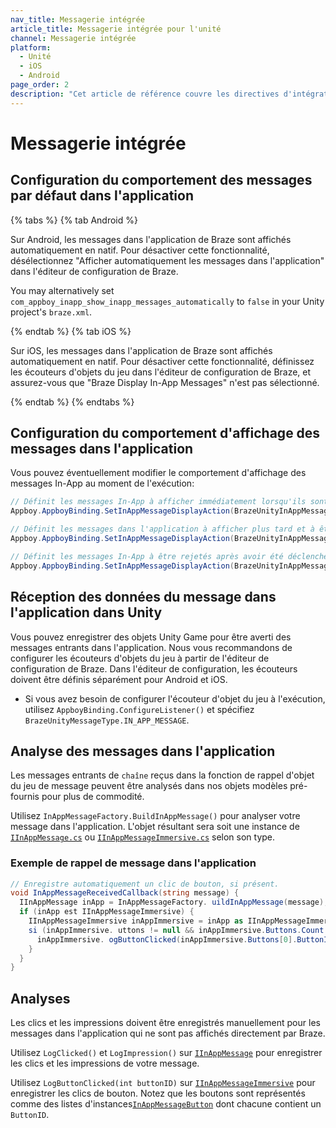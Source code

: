 ```yaml
---
nav_title: Messagerie intégrée
article_title: Messagerie intégrée pour l'unité
channel: Messagerie intégrée
platform:
  - Unité
  - iOS
  - Android
page_order: 2
description: "Cet article de référence couvre les directives d'intégration de la messagerie dans l'application pour la plate-forme Unity."
---
```


# Messagerie intégrée

## Configuration du comportement des messages par défaut dans l'application

{% tabs %}
{% tab Android %}

Sur Android, les messages dans l'application de Braze sont affichés automatiquement en natif. Pour désactiver cette fonctionnalité, désélectionnez "Afficher automatiquement les messages dans l'application" dans l'éditeur de configuration de Braze.

You may alternatively set `com_appboy_inapp_show_inapp_messages_automatically` to `false` in your Unity project's `braze.xml`.

{% endtab %}
{% tab iOS %}

Sur iOS, les messages dans l'application de Braze sont affichés automatiquement en natif. Pour désactiver cette fonctionnalité, définissez les écouteurs d'objets du jeu dans l'éditeur de configuration de Braze, et assurez-vous que "Braze Display In-App Messages" n'est pas sélectionné.

{% endtab %}
{% endtabs %}

## Configuration du comportement d'affichage des messages dans l'application

Vous pouvez éventuellement modifier le comportement d'affichage des messages In-App au moment de l'exécution:

```csharp
// Définit les messages In-App à afficher immédiatement lorsqu'ils sont déclenchés.
Appboy.AppboyBinding.SetInAppMessageDisplayAction(BrazeUnityInAppMessageDisplayActionType.IAM_DISPLAY_NOW);

// Définit les messages dans l'application à afficher plus tard et à être enregistrés dans une pile.
Appboy.AppboyBinding.SetInAppMessageDisplayAction(BrazeUnityInAppMessageDisplayActionType.IAM_DISPLAY_LATER);

// Définit les messages In-App à être rejetés après avoir été déclenchés.
Appboy.AppboyBinding.SetInAppMessageDisplayAction(BrazeUnityInAppMessageDisplayActionType.IAM_DISCARD);
```

## Réception des données du message dans l'application dans Unity

Vous pouvez enregistrer des objets Unity Game pour être averti des messages entrants dans l'application. Nous vous recommandons de configurer les écouteurs d'objets du jeu à partir de l'éditeur de configuration de Braze. Dans l'éditeur de configuration, les écouteurs doivent être définis séparément pour Android et iOS.

- Si vous avez besoin de configurer l'écouteur d'objet du jeu à l'exécution, utilisez `AppboyBinding.ConfigureListener()` et spécifiez `BrazeUnityMessageType.IN_APP_MESSAGE`.

## Analyse des messages dans l'application

Les messages entrants de `chaîne` reçus dans la fonction de rappel d'objet du jeu de message peuvent être analysés dans nos objets modèles pré-fournis pour plus de commodité.

Utilisez `InAppMessageFactory.BuildInAppMessage()` pour analyser votre message dans l'application. L'objet résultant sera soit une instance de [`IInAppMessage.cs`][13] ou [`IInAppMessageImmersive.cs`][12] selon son type.

### Exemple de rappel de message dans l'application

```csharp
// Enregistre automatiquement un clic de bouton, si présent.
void InAppMessageReceivedCallback(string message) {
  IInAppMessage inApp = InAppMessageFactory. uildInAppMessage(message);
  if (inApp est IInAppMessageImmersive) {
    IInAppMessageImmersive inAppImmersive = inApp as IInAppMessageImmersive;
    si (inAppImmersive. uttons != null && inAppImmersive.Buttons.Count > 0) {
      inAppImmersive. ogButtonClicked(inAppImmersive.Buttons[0].ButtonID);
    }
  }
}
```

## Analyses

Les clics et les impressions doivent être enregistrés manuellement pour les messages dans l'application qui ne sont pas affichés directement par Braze.

Utilisez `LogClicked()` et `LogImpression()` sur [`IInAppMessage`][13] pour enregistrer les clics et les impressions de votre message.

Utilisez `LogButtonClicked(int buttonID)` sur [`IInAppMessageImmersive`][12] pour enregistrer les clics de bouton. Notez que les boutons sont représentés comme des listes d'instances[`InAppMessageButton`][8] dont chacune contient un `ButtonID`.

[8]: https://github.com/Appboy/appboy-unity-sdk/blob/master/Assets/Plugins/Appboy/models/InAppMessage/InAppMessageButton.cs
[12]: https://github.com/Appboy/appboy-unity-sdk/blob/master/Assets/Plugins/Appboy/models/InAppMessage/IInAppMessageImmersive.cs
[12]: https://github.com/Appboy/appboy-unity-sdk/blob/master/Assets/Plugins/Appboy/models/InAppMessage/IInAppMessageImmersive.cs
[13]: https://github.com/Appboy/appboy-unity-sdk/blob/master/Assets/Plugins/Appboy/models/InAppMessage/IInAppMessage.cs
[13]: https://github.com/Appboy/appboy-unity-sdk/blob/master/Assets/Plugins/Appboy/models/InAppMessage/IInAppMessage.cs
